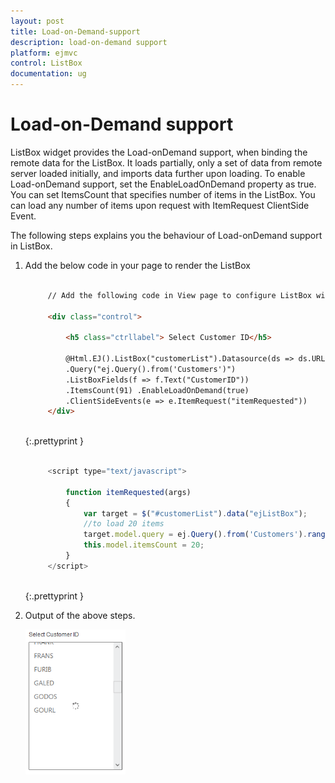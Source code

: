 ```yaml
---
layout: post
title: Load-on-Demand-support
description: load-on-demand support 
platform: ejmvc
control: ListBox
documentation: ug
---
```


# Load-on-Demand support 

ListBox widget provides the Load-onDemand support, when binding the remote data for the ListBox. It loads partially, only a set of data from remote server loaded initially, and imports data further upon loading. To enable Load-onDemand support, set the EnableLoadOnDemand property as true. You can set ItemsCount that specifies number of items in the ListBox. You can load any number of items upon request with ItemRequest ClientSide Event.

The following steps explains you the behaviour of Load-onDemand support in ListBox.

1. Add the below code in your page to render the ListBox

   ~~~ html
      
		// Add the following code in View page to configure ListBox widget
		
		<div class="control">    
			
			<h5 class="ctrllabel"> Select Customer ID</h5>    
			
			@Html.EJ().ListBox("customerList").Datasource(ds => ds.URL("http://mvc.syncfusion.com/Services/Northwnd.svc/"))
			.Query("ej.Query().from('Customers')")
			.ListBoxFields(f => f.Text("CustomerID"))
			.ItemsCount(91) .EnableLoadOnDemand(true)
			.ClientSideEvents(e => e.ItemRequest("itemRequested"))
		</div>
		
   ~~~
   {:.prettyprint }

   ~~~ js
      
		<script type="text/javascript">    
		
			function itemRequested(args) 
			{        
				var target = $("#customerList").data("ejListBox");        
				//to load 20 items        
				target.model.query = ej.Query().from('Customers').range(args.start, args.start + 20);        
				this.model.itemsCount = 20;    
			}
		</script>
		
   ~~~
   {:.prettyprint }

2. Output of the above steps.

	![C:/Users/Rajaveni/Desktop/docs/LD/LD.png](Load-on-Demand-support_images/Load-on-Demand-support_img1.png)